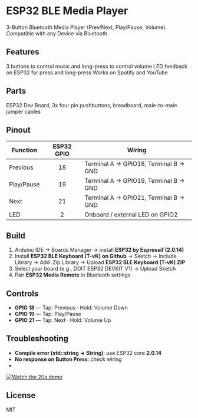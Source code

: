 # ESP32 BLE Media Player
3-Button Bluetooth Media Player (Prev/Next, Play/Pause, Volume). Compatible with any Device via Bluetooth.

## Features
3 buttons to control music and long-press to control volume
LED feedback on ESP32 for press and long-press
Works on Spotify and YouTube 

## Parts
ESP32 Dev Board, 3x four pin pushbuttons, breadboard, male-to-male jumper cables

## Pinout
| Function   | ESP32 GPIO | Wiring                                    |
|------------|:----------:|-------------------------------------------|
| Previous   | 18         | Terminal A → GPIO18, Terminal B → GND     |
| Play/Pause | 19         | Terminal A → GPIO19, Terminal B → GND     |
| Next       | 21         | Terminal A → GPIO21, Terminal B → GND     |
| LED        | 2          | Onboard / external LED on GPIO2           |

## Build
1. Arduino IDE → Boards Manager → install **ESP32 by Espressif (2.0.14)**  
2. Install **ESP32 BLE Keyboard (T-vK) on Github** → Sketch → Include Library → Add .Zip Library → Upload **ESP32 BLE Keyboard (T-vK) ZIP**
3. Select your board (e.g., DOIT ESP32 DEVKIT V1) → Upload Sketch
4. Pair **ESP32 Media Remote** in Bluetooth settings

## Controls
- **GPIO 18** — Tap: Previous · Hold: Volume Down
- **GPIO 19** — Tap: Play/Pause
- **GPIO 21** — Tap: Next · Hold: Volume Up

## Troubleshooting
- **Compile error (std::string → String)**: use ESP32 core **2.0.14**
- **No response on Button Press**: check wiring
- 
[![Watch the 20s demo](docs/demopicture.jpg)](https://youtu.be/N8l9O_iFldo?si=ke38ry5I1bNIJLMo)

## License
MIT


